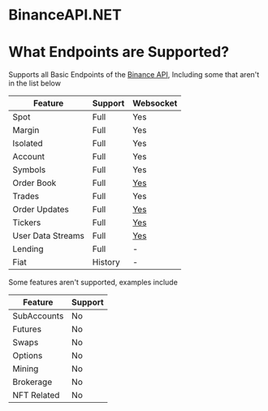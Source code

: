 # BinanceAPI.NET

# What Endpoints are Supported?

Supports all Basic Endpoints of the [Binance API](https://binance-docs.github.io/apidocs/spot/en/#change-log), Including some that aren't in the list below

| Feature 	| Support | Websocket |
|---------------|---------|-----------|
| Spot 		| Full 	  | Yes	|
| Margin	| Full 	  | Yes |
| Isolated 	| Full 	  | Yes |
| Account	| Full 	  | Yes |
| Symbols	| Full 	  | Yes |
| Order Book    | Full    | [Yes](<https://binance-docs.github.io/apidocs/spot/en/#how-to-manage-a-local-order-book-correctly>) |
| Trades        | Full    | Yes |
| Order Updates | Full    | [Yes](<https://binance-docs.github.io/apidocs/spot/en/#payload-order-update>) |
| Tickers       | Full    | [Yes](<https://binance-docs.github.io/apidocs/spot/en/#websocket-market-streams>) |
| User Data Streams | Full | [Yes](<https://binance-docs.github.io/apidocs/spot/en/#user-data-streams>) |
| Lending 	| Full 	  | - 	|
| Fiat 		| History | - 	|

Some features aren't supported, examples include

| Feature 	| Support |
|---------------|-------|
| SubAccounts 	| No 	| 
| Futures	| No 	| 
| Swaps 	| No 	|
| Options	| No 	|
| Mining        | No    |
| Brokerage     | No    |
| NFT Related | No |
